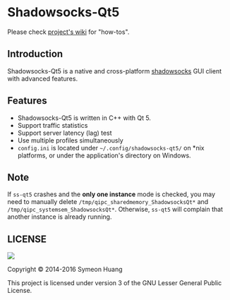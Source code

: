 Shadowsocks-Qt5
===============

Please check [project's wiki](https://github.com/shadowsocks/shadowsocks-qt5/wiki) for "how-tos".

Introduction
------------

Shadowsocks-Qt5 is a native and cross-platform [shadowsocks](http://shadowsocks.org) GUI client with advanced features.

Features
--------

- Shadowsocks-Qt5 is written in C++ with Qt 5.
- Support traffic statistics
- Support server latency (lag) test
- Use multiple profiles simultaneously
- `config.ini` is located under `~/.config/shadowsocks-qt5/` on \*nix platforms, or under the application's directory on Windows.

Note
----

If `ss-qt5` crashes and the **only one instance** mode is checked, you may need to manually delete `/tmp/qipc_sharedmemory_ShadowsocksQt*` and `/tmp/qipc_systemsem_ShadowsocksQt*`. Otherwise, `ss-qt5` will complain that another instance is already running.

LICENSE
-------

![](http://www.gnu.org/graphics/lgplv3-147x51.png)

Copyright © 2014-2016 Symeon Huang

This project is licensed under version 3 of the GNU Lesser General Public License.
